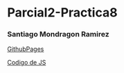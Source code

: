 # Parcial2-Practica8

### Santiago Mondragon Ramirez

[GithubPages](https://santidev2.github.io/Parcial2-Practica8/)

[Codigo de JS](https://github.com/SantiDEV2/Parcial2-Practica8/blob/main/Main.js)
